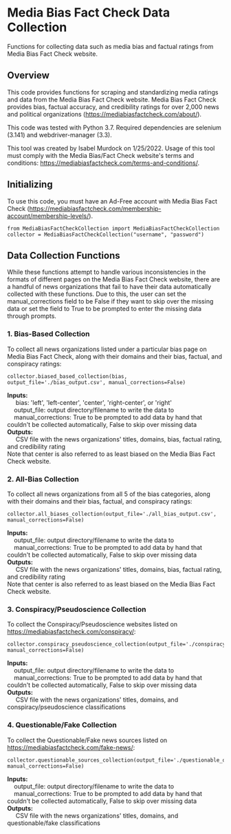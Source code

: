 # Media Bias Fact Check Data Collection
Functions for collecting data such as media bias and factual ratings from Media Bias Fact Check website.

## Overview
This code provides functions for scraping and standardizing media ratings and data from the 
Media Bias Fact Check website. Media Bias Fact Check provides bias, factual accuracy, 
and credibility ratings for over 2,000 news and political organizations (https://mediabiasfactcheck.com/about/).

This code was tested with Python 3.7. Required dependencies are selenium (3.141) and webdriver-manager (3.3).

This tool was created by Isabel Murdock on 1/25/2022. Usage of this tool must comply with the Media Bias/Fact Check website's terms and conditions: https://mediabiasfactcheck.com/terms-and-conditions/.

## Initializing
To use this code, you must have an Ad-Free account 
with Media Bias Fact Check (https://mediabiasfactcheck.com/membership-account/membership-levels/).
```
from MediaBiasFactCheckCollection import MediaBiasFactCheckCollection
collector = MediaBiasFactCheckCollection("username", "password")
```
## Data Collection Functions
While these functions attempt to handle various inconsistencies in the formats of different pages on the 
Media Bias Fact Check website, there are a handful of news organizations that fail to have their
data automatically collected with these functions. Due to this, the user can set the manual_corrections
field to be False if they want to skip over the missing data or set the field to True to be prompted
to enter the missing data through prompts. 

### 1. Bias-Based Collection
To collect all news organizations listed under a particular bias page on Media Bias Fact Check, along 
with their domains and their bias, factual, and conspiracy ratings:
```
collector.biased_based_collection(bias, output_file='./bias_output.csv', manual_corrections=False)
```
**Inputs:** <br />
    &nbsp;&nbsp;&nbsp;&nbsp; bias: 'left', 'left-center', 'center', 'right-center', or 'right' <br />
    &nbsp;&nbsp;&nbsp;&nbsp;output_file: output directory/filename to write the data to <br />
    &nbsp;&nbsp;&nbsp;&nbsp;manual_corrections: True to be prompted to add data by hand that couldn't be collected automatically, False to skip over missing data <br />
**Outputs:** <br />
    &nbsp;&nbsp;&nbsp;&nbsp; CSV file with the news organizations' titles, domains, bias, factual rating, and credibility rating <br />
Note that center is also referred to as least biased on the Media Bias Fact Check website.

### 2. All-Bias Collection
To collect all news organizations from all 5 of the bias categories, along with their domains and 
their bias, factual, and conspiracy ratings:
```
collector.all_biases_collection(output_file='./all_bias_output.csv', manual_corrections=False)
```
**Inputs:** <br />
    &nbsp;&nbsp;&nbsp;&nbsp;output_file: output directory/filename to write the data to <br />
    &nbsp;&nbsp;&nbsp;&nbsp;manual_corrections: True to be prompted to add data by hand that couldn't be collected automatically, False to skip over missing data <br />
**Outputs:** <br />
    &nbsp;&nbsp;&nbsp;&nbsp; CSV file with the news organizations' titles, domains, bias, factual rating, and credibility rating <br />
Note that center is also referred to as least biased on the Media Bias Fact Check website.

### 3. Conspiracy/Pseudoscience Collection
To collect the Conspiracy/Pseudoscience websites listed on https://mediabiasfactcheck.com/conspiracy/:
```
collector.conspiracy_pseudoscience_collection(output_file='./conspiracy_output.csv', manual_corrections=False)
```
**Inputs:** <br />
    &nbsp;&nbsp;&nbsp;&nbsp;output_file: output directory/filename to write the data to <br />
    &nbsp;&nbsp;&nbsp;&nbsp;manual_corrections: True to be prompted to add data by hand that couldn't be collected automatically, False to skip over missing data <br />
**Outputs:** <br />
    &nbsp;&nbsp;&nbsp;&nbsp; CSV file with the news organizations' titles, domains, and conspiracy/pseudoscience classifications<br />

### 4. Questionable/Fake Collection
To collect the Questionable/Fake news sources listed on https://mediabiasfactcheck.com/fake-news/:
```
collector.questionable_sources_collection(output_file='./questionable_output.csv', manual_corrections=False)
```
**Inputs:** <br />
    &nbsp;&nbsp;&nbsp;&nbsp;output_file: output directory/filename to write the data to <br />
    &nbsp;&nbsp;&nbsp;&nbsp;manual_corrections: True to be prompted to add data by hand that couldn't be collected automatically, False to skip over missing data <br />
**Outputs:** <br />
    &nbsp;&nbsp;&nbsp;&nbsp; CSV file with the news organizations' titles, domains, and questionable/fake classifications<br />

